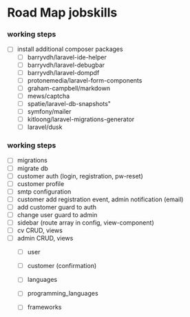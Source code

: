 # Road Map jobskills

### working steps
- [ ] install additional composer packages
  - [ ] barryvdh/laravel-ide-helper
  - [ ] barryvdh/laravel-debugbar
  - [ ] barryvdh/laravel-dompdf
  - [ ] protonemedia/laravel-form-components
  - [ ] graham-campbell/markdown
  - [ ] mews/captcha
  - [ ] spatie/laravel-db-snapshots"
  - [ ] symfony/mailer
  - [ ] kitloong/laravel-migrations-generator
  - [ ] laravel/dusk

### working steps
- [ ] migrations
- [ ] migrate db
- [ ] customer auth (login, registration, pw-reset)
- [ ] customer profile
- [ ] smtp configuration
- [ ] customer add registration event, admin notification (email)
- [ ] add customer guard to auth
- [ ] change user guard to admin
- [ ] sidebar (route array in config, view-component)
- [ ] cv CRUD, views
- [ ] admin CRUD, views 
  - [ ] user  
  - [ ] customer (confirmation)
  - [ ] languages
  - [ ] programming_languages
  - [ ] frameworks


